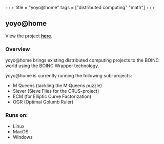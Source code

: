 +++
title = "yoyo@home"
tags = ["distributed computing" "math"]
+++

## yoyo@home

View the project [**here**](https://www.rechenkraft.net/yoyo/).

### Overview

yoyo@home brings existing distributed computing projects to the BOINC world using the BOINC Wrapper technology.

yoyo@home is currently running the following sub-projects:
- M Queens (tackling the M Queens puzzle)
- Siever (Sieve Files for the CRUS-project)
- ECM (for Elliptic Curve Factorization)
- OGR (Optimal Golumb Ruler)

### Runs on:
- Linux
- MacOS
- Windows
